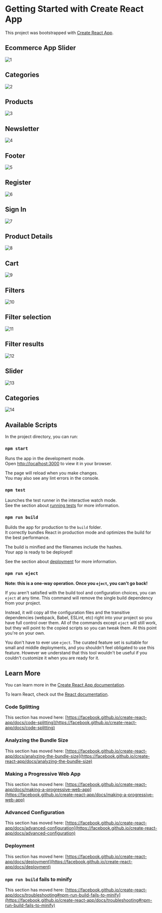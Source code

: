 # Getting Started with Create React App

This project was bootstrapped with [Create React App](https://github.com/facebook/create-react-app).

## Ecommerce App Slider

![1](https://user-images.githubusercontent.com/57535574/169645210-d071915f-9d7e-4590-afc8-ea87d071c500.jpg)

## Categories

![2](https://user-images.githubusercontent.com/57535574/169645253-08f6b8b4-6e7f-4ecd-97bf-794167099a6f.jpg)

## Products

![3](https://user-images.githubusercontent.com/57535574/169645260-25fb8fee-e97b-483d-926c-91b4289a963e.jpg)


## Newsletter

![4](https://user-images.githubusercontent.com/57535574/169645269-15619d95-072c-425c-a646-dd1034b70dee.jpg)

## Footer

![5](https://user-images.githubusercontent.com/57535574/169645277-9127e207-d22d-4deb-a160-1aee2a7ec7df.jpg)

## Register

![6](https://user-images.githubusercontent.com/57535574/169645286-64ac6095-50db-44bc-8162-7a7022ec596f.jpg)


## Sign In

![7](https://user-images.githubusercontent.com/57535574/169645295-5cf61102-244c-4275-a4c2-dc3babbd0da8.jpg)


## Product Details

![8](https://user-images.githubusercontent.com/57535574/169645312-a90a7a94-d423-4c58-ad1e-9e6a4b3f0fc1.jpg)

## Cart

![9](https://user-images.githubusercontent.com/57535574/169645319-776683cc-ed1e-4ecf-9a6f-2630b0f4ab22.jpg)

 
## Filters

![10](https://user-images.githubusercontent.com/57535574/169645332-c735bdaf-747c-4ec1-ba26-2aa9e197c62b.jpg)


## Filter selection

![11](https://user-images.githubusercontent.com/57535574/169645342-a5ec73a3-c9fc-4e92-8309-cbf716f8f167.jpg)

## Filter results

![12](https://user-images.githubusercontent.com/57535574/169645350-e3baa714-6b65-4c33-92d5-3beb9a7478c0.jpg)


## Slider

![13](https://user-images.githubusercontent.com/57535574/169645361-da4a9a2f-d22e-4cfb-9e63-575444283358.jpg)


## Categories

![14](https://user-images.githubusercontent.com/57535574/169645372-3d7c328e-cc0e-42e0-956d-2d8af6f71ca7.jpg)


## Available Scripts

In the project directory, you can run:

### `npm start`

Runs the app in the development mode.\
Open [http://localhost:3000](http://localhost:3000) to view it in your browser.

The page will reload when you make changes.\
You may also see any lint errors in the console.

### `npm test`

Launches the test runner in the interactive watch mode.\
See the section about [running tests](https://facebook.github.io/create-react-app/docs/running-tests) for more information.

### `npm run build`

Builds the app for production to the `build` folder.\
It correctly bundles React in production mode and optimizes the build for the best performance.

The build is minified and the filenames include the hashes.\
Your app is ready to be deployed!

See the section about [deployment](https://facebook.github.io/create-react-app/docs/deployment) for more information.

### `npm run eject`

**Note: this is a one-way operation. Once you `eject`, you can't go back!**

If you aren't satisfied with the build tool and configuration choices, you can `eject` at any time. This command will remove the single build dependency from your project.

Instead, it will copy all the configuration files and the transitive dependencies (webpack, Babel, ESLint, etc) right into your project so you have full control over them. All of the commands except `eject` will still work, but they will point to the copied scripts so you can tweak them. At this point you're on your own.

You don't have to ever use `eject`. The curated feature set is suitable for small and middle deployments, and you shouldn't feel obligated to use this feature. However we understand that this tool wouldn't be useful if you couldn't customize it when you are ready for it.

## Learn More

You can learn more in the [Create React App documentation](https://facebook.github.io/create-react-app/docs/getting-started).

To learn React, check out the [React documentation](https://reactjs.org/).

### Code Splitting

This section has moved here: [https://facebook.github.io/create-react-app/docs/code-splitting](https://facebook.github.io/create-react-app/docs/code-splitting)

### Analyzing the Bundle Size

This section has moved here: [https://facebook.github.io/create-react-app/docs/analyzing-the-bundle-size](https://facebook.github.io/create-react-app/docs/analyzing-the-bundle-size)

### Making a Progressive Web App

This section has moved here: [https://facebook.github.io/create-react-app/docs/making-a-progressive-web-app](https://facebook.github.io/create-react-app/docs/making-a-progressive-web-app)

### Advanced Configuration

This section has moved here: [https://facebook.github.io/create-react-app/docs/advanced-configuration](https://facebook.github.io/create-react-app/docs/advanced-configuration)

### Deployment

This section has moved here: [https://facebook.github.io/create-react-app/docs/deployment](https://facebook.github.io/create-react-app/docs/deployment)

### `npm run build` fails to minify

This section has moved here: [https://facebook.github.io/create-react-app/docs/troubleshooting#npm-run-build-fails-to-minify](https://facebook.github.io/create-react-app/docs/troubleshooting#npm-run-build-fails-to-minify)
